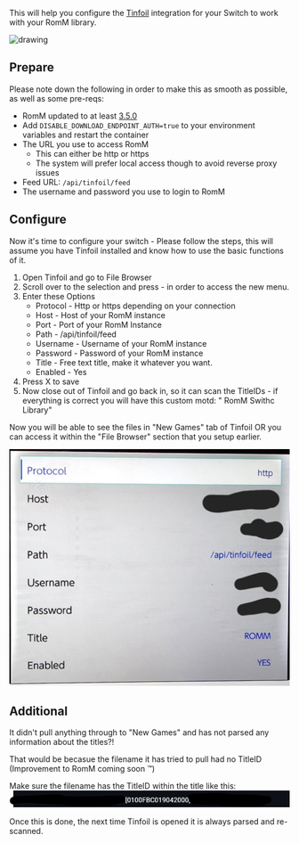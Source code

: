 This will help you configure the [Tinfoil](https://tinfoil.io/) integration for your Switch to work with your RomM library.

<img src="https://cdn2.steamgriddb.com/icon_thumb/1178cf1b6a47d41fc664b7d97e305840.png" alt="drawing" width="200"/>

## Prepare

Please note down the following in order to make this as smooth as possible, as well as some pre-reqs:

- RomM updated to at least [3.5.0](https://github.com/rommapp/romm/releases/tag/3.5.0)
- Add `DISABLE_DOWNLOAD_ENDPOINT_AUTH=true` to your environment variables and restart the container
- The URL you use to access RomM
    - This can either be http or https
    - The system will prefer local access though to avoid reverse proxy issues
- Feed URL: `/api/tinfoil/feed`
- The username and password you use to login to RomM

## Configure

Now it's time to configure your switch - Please follow the steps, this will assume you have Tinfoil installed and know how to use the basic functions of it.

1. Open Tinfoil and go to File Browser
2. Scroll over to the selection and press - in order to access the new menu.
3. Enter these Options
    - Protocol - Http or https depending on your connection
    - Host - Host of your RomM instance
    - Port - Port of your RomM Instance
    - Path - /api/tinfoil/feed
    - Username - Username of your RomM instance
    - Password - Password of your RomM instance
    - Title - Free text title, make it whatever you want.
    - Enabled - Yes
4. Press X to save
5. Now close out of Tinfoil and go back in, so it can scan the TitleIDs - if everything is correct you will have this custom motd:
   " RomM Swithc Library"

Now you will be able to see the files in "New Games" tab of Tinfoil OR you can access it within the "File Browser" section that you setup earlier.

![Image of Tinfoil](../resources/tinfoil/tinfoilscreen.jpg)

## Additional

It didn't pull anything through to "New Games" and has not parsed any information about the titles?!

That would be becasue the filename it has tried to pull had no TitleID (Improvement to RomM coming soon :tm:)

Make sure the filename has the TitleID within the title like this:
![TitleID](../resources/tinfoil/titleid.jpg)

Once this is done, the next time Tinfoil is opened it is always parsed and re-scanned.
